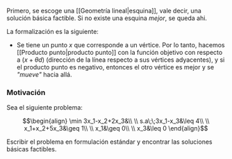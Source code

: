
Primero, se escoge una [[Geometría lineal|esquina]], vale decir, una solución básica factible. Si no existe una esquina *mejor*, se queda ahi. 

La formalización es la siguiente: 

- Se tiene un punto $x$ que corresponde a un vértice. Por lo tanto, hacemos [[Producto punto|producto punto]] con la función objetivo con respecto a $(x+\theta d)$ (dirección de la línea respecto a sus vértices adyacentes), y si el producto punto es negativo, entonces el otro vértice es mejor y se *"mueve"* hacia allá. 

### Motivación

Sea el siguiente problema: 

$$\begin{align}
\min 3x_1-x_2+2x_3&\\  \\
s.a\;\;3x_1-x_3&\leq 4\\  \\
x_1+x_2+5x_3&\geq 1\\  \\
x_1&\geq 0\\ \\
x_3&\leq 0
\end{align}$$

Escribir el problema en formulación estándar y encontrar las soluciones básicas factibles. 

